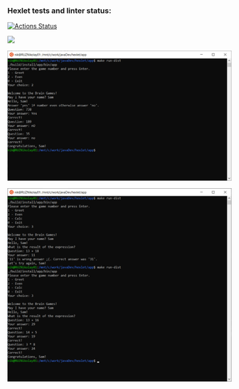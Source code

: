 ### Hexlet tests and linter status:
[![Actions Status](https://github.com/nik2704/java-project-lvl1/workflows/hexlet-check/badge.svg)](https://github.com/nik2704/java-project-lvl1/actions)

<a href="https://codeclimate.com/github/nik2704/java-project-lvl1/maintainability"><img src="https://api.codeclimate.com/v1/badges/c75989b698900da4ff49/maintainability" /></a>

![img.png](img.png)

![img_1.png](img_1.png)
